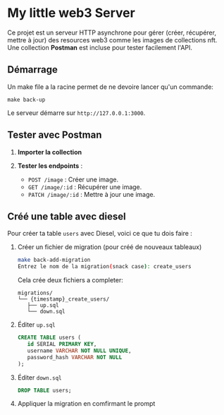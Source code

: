 # My little web3 Server

Ce projet est un serveur HTTP asynchrone pour gérer (créer, récupérer, mettre à jour) des resources web3 comme les images de collections nft. Une collection **Postman** est incluse pour tester facilement l'API.

## Démarrage
   Un make file a la racine permet de ne devoire lancer qu'un commande:
   ```shell
   make back-up
   ```
   Le serveur démarre sur `http://127.0.0.1:3000`.

## Tester avec Postman

1. **Importer la collection**

2. **Tester les endpoints** :
   - `POST /image` : Créer une image.
   - `GET /image/:id` : Récupérer une image.
   - `PATCH /image/:id` : Mettre à jour une image.

## Créé une table avec diesel

Pour créer ta table `users` avec Diesel, voici ce que tu dois faire :

1. Créer un fichier de migration (pour créé de nouveaux tableaux)

   ```bash
   make back-add-migration
   Entrez le nom de la migration(snack case): create_users
   ```
   
   Cela crée deux fichiers a completer:
   ```
   migrations/
   └── {timestamp}_create_users/
      ├── up.sql
      └── down.sql
   ```

2. Éditer `up.sql`

   ```sql
   CREATE TABLE users (
      id SERIAL PRIMARY KEY,
      username VARCHAR NOT NULL UNIQUE,
      password_hash VARCHAR NOT NULL
   );
   ```

3. Éditer `down.sql`

   ```sql
   DROP TABLE users;
   ```

4. Appliquer la migration en comfirmant le prompt
